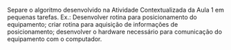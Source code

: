 Separe o algoritmo desenvolvido na Atividade Contextualizada da Aula 1 em pequenas
tarefas. Ex.: Desenvolver rotina para posicionamento do equipamento; criar rotina para
aquisição de informações de posicionamento; desenvolver o hardware necessário para
comunicação do equipamento com o computador.
